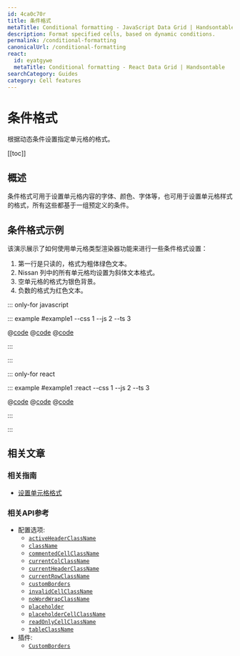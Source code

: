 ```yaml
---
id: 4ca0c70r
title: 条件格式
metaTitle: Conditional formatting - JavaScript Data Grid | Handsontable
description: Format specified cells, based on dynamic conditions.
permalink: /conditional-formatting
canonicalUrl: /conditional-formatting
react:
  id: eyatgywe
  metaTitle: Conditional formatting - React Data Grid | Handsontable
searchCategory: Guides
category: Cell features
---
```


# 条件格式

根据动态条件设置指定单元格的格式。

[[toc]]

## 概述

条件格式可用于设置单元格内容的字体、颜色、字体等，也可用于设置单元格样式的格式，所有这些都基于一组预定义的条件。

## 条件格式示例

该演示展示了如何使用单元格类型渲染器功能来进行一些条件格式设置：

1. 第一行是只读的，格式为粗体绿色文本。
2. Nissan 列中的所有单元格均设置为斜体文本格式。
3. 空单元格的格式为银色背景。
4. 负数的格式为红色文本。

::: only-for javascript

::: example #example1 --css 1 --js 2 --ts 3

@[code](@/content/guides/cell-features/conditional-formatting/javascript/example1.css)
@[code](@/content/guides/cell-features/conditional-formatting/javascript/example1.js)
@[code](@/content/guides/cell-features/conditional-formatting/javascript/example1.ts)

:::

:::

::: only-for react

::: example #example1 :react --css 1 --js 2 --ts 3

@[code](@/content/guides/cell-features/conditional-formatting/react/example1.css)
@[code](@/content/guides/cell-features/conditional-formatting/react/example1.jsx)
@[code](@/content/guides/cell-features/conditional-formatting/react/example1.tsx)

:::

:::

## 相关文章

### 相关指南

- [设置单元格格式](@/guides/cell-features/formatting-cells/formatting-cells.md)

### 相关API参考

- 配置选项:
  - [`activeHeaderClassName`](@/api/options.md#activeheaderclassname)
  - [`className`](@/api/options.md#classname)
  - [`commentedCellClassName`](@/api/options.md#commentedcellclassname)
  - [`currentColClassName`](@/api/options.md#currentcolclassname)
  - [`currentHeaderClassName`](@/api/options.md#currentheaderclassname)
  - [`currentRowClassName`](@/api/options.md#currentrowclassname)
  - [`customBorders`](@/api/options.md#customborders)
  - [`invalidCellClassName`](@/api/options.md#invalidcellclassname)
  - [`noWordWrapClassName`](@/api/options.md#nowordwrapclassname)
  - [`placeholder`](@/api/options.md#placeholder)
  - [`placeholderCellClassName`](@/api/options.md#placeholdercellclassname)
  - [`readOnlyCellClassName`](@/api/options.md#readonlycellclassname)
  - [`tableClassName`](@/api/options.md#tableclassname)
- 插件:
  - [`CustomBorders`](@/api/customBorders.md)
